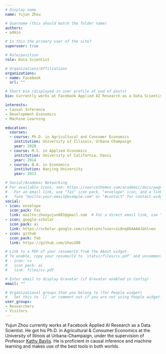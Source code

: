 ```yaml
---
# Display name
name: Yujun Zhou

# Username (this should match the folder name)
authors:
- admin

# Is this the primary user of the site?
superuser: true

# Role/position
role: Data Scientist

# Organizations/Affiliations
organizations:
- name: Facebook
  url: ""

# Short bio (displayed in user profile at end of posts)
bio: Currently works at Facebook Applied AI Research as a Data Scientist. Trained in Applied Economics and Machine Learning.

interests:
- Causal Inference
- Development Economics
- Machine Learning

education:
  courses:
  - course: Ph.D. in Agricultural and Consumer Economics
    institution: University of Illinois, Urbana-Champaign
    year: 2020
  - course: M.S. in Applied Economics
    institution: University of California, Davis
    year: 2014
  - course: B.A. in Economics
    institution: Nanjing University
    year: 2013

# Social/Academic Networking
# For available icons, see: https://sourcethemes.com/academic/docs/page-builder/#icons
#   For an email link, use "fas" icon pack, "envelope" icon, and a link in the
#   form "mailto:your-email@example.com" or "#contact" for contact widget.
social:
- icon: envelope
  icon_pack: fas
  link: mailto:zhouyujun001@gmail.com  # For a direct email link, use "mailto:test@example.org".
- icon: google-scholar
  icon_pack: ai
  link: https://scholar.google.com/citations?user=1c8nq8EAAAAJ&hl=en
- icon: github
  icon_pack: fab
  link: https://github.com/zhou100

# Link to a PDF of your resume/CV from the About widget.
# To enable, copy your resume/CV to `static/files/cv.pdf` and uncomment the lines below.
# - icon: cv
#   icon_pack: ai
#   link: files/cv.pdf

# Enter email to display Gravatar (if Gravatar enabled in Config)
email: ""

# Organizational groups that you belong to (for People widget)
#   Set this to `[]` or comment out if you are not using People widget.
user_groups:
- Researchers
- Visitors
---
```


Yujun Zhou currently works at Facebook Applied AI Research as a Data Scientist. He got his Ph.D. in Agricultural & Consumer Economics at the University of Illinois at Urbana-Champaign, under the supervision of Professor [Kathy Baylis](https://ace.illinois.edu/directory/baylis). He is proficient in causal inference and machine learning and makes use of the best tools in both worlds.
